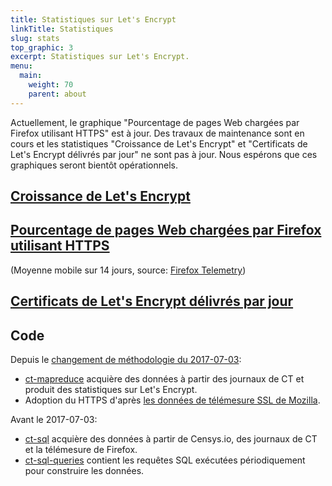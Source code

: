 ```yaml
---
title: Statistiques sur Let's Encrypt
linkTitle: Statistiques
slug: stats
top_graphic: 3
excerpt: Statistiques sur Let's Encrypt.
menu:
  main:
    weight: 70
    parent: about
---
```


Actuellement, le graphique "Pourcentage de pages Web chargées par Firefox utilisant HTTPS" est à jour. Des travaux de maintenance sont en cours et les statistiques "Croissance de Let's Encrypt" et "Certificats de Let's Encrypt délivrés par jour" ne sont pas à jour. Nous espérons que ces graphiques seront bientôt opérationnels.

<div class="figure">
  <h2><a name="growth" href="#growth"
    >Croissance de Let's Encrypt</a></h2>
  <div id="activeUsage" title="Croissance de Let's Encrypt" class="statsgraph"></div>
</div>

<div class="figure">
  <h2><a name="percent-pageloads" href="#percent-pageloads"
    >Pourcentage de pages Web chargées par Firefox utilisant HTTPS</a></h2>
  <p>(Moyenne mobile sur 14 jours, source: <a href="https://docs.telemetry.mozilla.org/datasets/other/ssl/reference.html">Firefox Telemetry</a>)</p>
  <div id="pageloadPercent" title="Pourcentage de pages Web chargées par Firefox à l'aide du protocole HTTPS" class="statsgraph"></div>
</div>

<div class="figure">
  <h2><a name="daily-issuance" href="#daily-issuance"
    >Certificats de Let's Encrypt délivrés par jour</a></h2>
  <div id="issuancePerDay" title="Certificats de Let's Encrypt délivrés par jour" class="statsgraph"></div>
</div>

## Code
Depuis le [changement de méthodologie du 2017-07-03](https://community.letsencrypt.org/t/adjustments-to-the-lets-encrypt-statistics-methodology/):

- [ct-mapreduce](https://github.com/jcjones/ct-mapreduce) acquière des données à partir des journaux de CT et produit des statistiques sur Let's Encrypt.
- Adoption du HTTPS d'après [les données de télémesure SSL de Mozilla](https://docs.telemetry.mozilla.org/datasets/other/ssl/reference.html).

Avant le 2017-07-03:

- [ct-sql](https://github.com/jcjones/ct-sql) acquière des données à partir de Censys.io, des journaux de CT et la télémesure de Firefox.
- [ct-sql-queries](https://github.com/jcjones/ct-sql-queries) contient les requêtes SQL exécutées périodiquement pour construire les données.

<script src="/js/stats.js" async></script>
<script src="/js/plotly-min.js" async></script>
